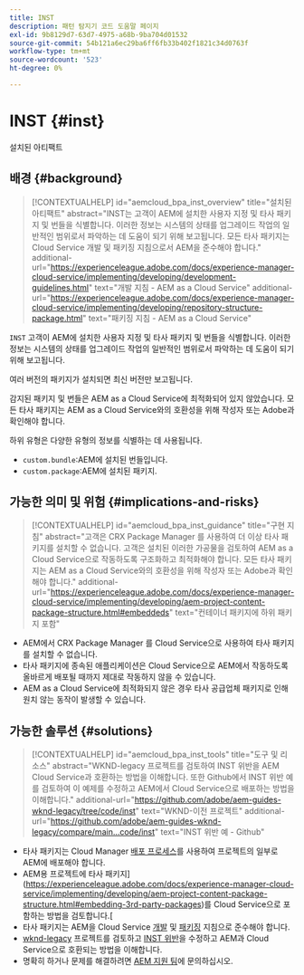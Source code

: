 ```yaml
---
title: INST
description: 패턴 탐지기 코드 도움말 페이지
exl-id: 9b8129d7-63d7-4975-a68b-9ba704d01532
source-git-commit: 54b121a6ec29ba6ff6fb33b402f1821c34d0763f
workflow-type: tm+mt
source-wordcount: '523'
ht-degree: 0%

---
```


# INST {#inst}

설치된 아티팩트

## 배경 {#background}

>[!CONTEXTUALHELP]
>id="aemcloud_bpa_inst_overview"
>title="설치된 아티팩트"
>abstract="INST는 고객이 AEM에 설치한 사용자 지정 및 타사 패키지 및 번들을 식별합니다. 이러한 정보는 시스템의 상태를 업그레이드 작업의 일반적인 범위로서 파악하는 데 도움이 되기 위해 보고됩니다. 모든 타사 패키지는 Cloud Service 개발 및 패키징 지침으로서 AEM을 준수해야 합니다."
>additional-url="https://experienceleague.adobe.com/docs/experience-manager-cloud-service/implementing/developing/development-guidelines.html" text="개발 지침 - AEM as a Cloud Service"
>additional-url="https://experienceleague.adobe.com/docs/experience-manager-cloud-service/implementing/developing/repository-structure-package.html" text="패키징 지침 - AEM as a Cloud Service"

`INST` 고객이 AEM에 설치한 사용자 지정 및 타사 패키지 및 번들을 식별합니다. 이러한 정보는 시스템의 상태를 업그레이드 작업의 일반적인 범위로서 파악하는 데 도움이 되기 위해 보고됩니다.

여러 버전의 패키지가 설치되면 최신 버전만 보고됩니다.

감지된 패키지 및 번들은 AEM as a Cloud Service에 최적화되어 있지 않았습니다. 모든 타사 패키지는 AEM as a Cloud Service와의 호환성을 위해 작성자 또는 Adobe과 확인해야 합니다.

하위 유형은 다양한 유형의 정보를 식별하는 데 사용됩니다.

* `custom.bundle`:AEM에 설치된 번들입니다.
* `custom.package`:AEM에 설치된 패키지.

## 가능한 의미 및 위험 {#implications-and-risks}

>[!CONTEXTUALHELP]
>id="aemcloud_bpa_inst_guidance"
>title="구현 지침"
>abstract="고객은 CRX Package Manager 를 사용하여 더 이상 타사 패키지를 설치할 수 없습니다. 고객은 설치된 이러한 가공물을 검토하여 AEM as a Cloud Service으로 작동하도록 구조화하고 최적화해야 합니다. 모든 타사 패키지는 AEM as a Cloud Service와의 호환성을 위해 작성자 또는 Adobe과 확인해야 합니다."
>additional-url="https://experienceleague.adobe.com/docs/experience-manager-cloud-service/implementing/developing/aem-project-content-package-structure.html#embeddeds" text="컨테이너 패키지에 하위 패키지 포함"


* AEM에서 CRX Package Manager 를 Cloud Service으로 사용하여 타사 패키지를 설치할 수 없습니다.
* 타사 패키지에 종속된 애플리케이션은 Cloud Service으로 AEM에서 작동하도록 올바르게 배포될 때까지 제대로 작동하지 않을 수 있습니다.
* AEM as a Cloud Service에 최적화되지 않은 경우 타사 공급업체 패키지로 인해 원치 않는 동작이 발생할 수 있습니다.

## 가능한 솔루션 {#solutions}

>[!CONTEXTUALHELP]
>id="aemcloud_bpa_inst_tools"
>title="도구 및 리소스"
>abstract="WKND-legacy 프로젝트를 검토하여 INST 위반을 AEM Cloud Service과 호환하는 방법을 이해합니다. 또한 Github에서 INST 위반 예를 검토하여 이 예제를 수정하고 AEM에서 Cloud Service으로 배포하는 방법을 이해합니다."
>additional-url="https://github.com/adobe/aem-guides-wknd-legacy/tree/code/inst" text="WKND-이전 프로젝트"
>additional-url="https://github.com/adobe/aem-guides-wknd-legacy/compare/main...code/inst" text="INST 위반 예 - Github"

* 타사 패키지는 Cloud Manager [배포 프로세스](https://experienceleague.adobe.com/docs/experience-manager-cloud-service/implementing/using-cloud-manager/deploy-code.html#deployment-process)를 사용하여 프로젝트의 일부로 AEM에 배포해야 합니다.
* AEM용 프로젝트에 타사 패키지](https://experienceleague.adobe.com/docs/experience-manager-cloud-service/implementing/developing/aem-project-content-package-structure.html#embedding-3rd-party-packages)를 Cloud Service으로 포함하는 방법을 검토합니다.[
* 타사 패키지는 AEM을 Cloud Service [개발](https://experienceleague.adobe.com/docs/experience-manager-cloud-service/implementing/developing/development-guidelines.html) 및 [패키징](https://experienceleague.adobe.com/docs/experience-manager-cloud-service/implementing/developing/repository-structure-package.html) 지침으로 준수해야 합니다.
* [wknd-legacy](https://github.com/adobe/aem-guides-wknd-legacy/tree/code/inst) 프로젝트를 검토하고 [INST 위반](https://github.com/adobe/aem-guides-wknd-legacy/compare/main...code/inst)을 수정하고 AEM과 Cloud Service으로 호환되는 방법을 이해합니다.
* 명확히 하거나 문제를 해결하려면 [AEM 지원 팀](https://helpx.adobe.com/enterprise/using/support-for-experience-cloud.html)에 문의하십시오.
